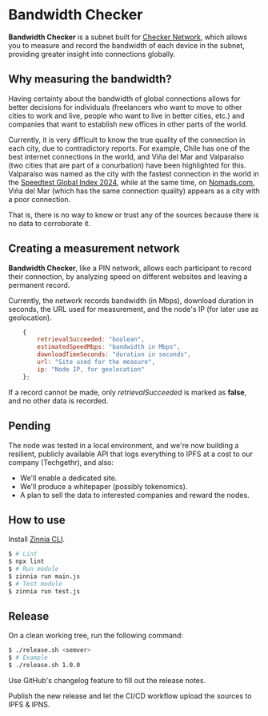 # Bandwidth Checker

**Bandwidth Checker** is a subnet built for [Checker Network](https://www.checker.network/), which allows you to measure and record the bandwidth of each device in the subnet, providing greater insight into connections globally.

## Why measuring the bandwidth?
Having certainty about the bandwidth of global connections allows for better decisions for individuals (freelancers who want to move to other cities to work and live, people who want to live in better cities, etc.) and companies that want to establish new offices in other parts of the world.

Currently, it is very difficult to know the true quality of the connection in each city, due to contradictory reports. For example, Chile has one of the best internet connections in the world, and Viña del Mar and Valparaíso (two cities that are part of a conurbation) have been highlighted for this. Valparaíso was named as the city with the fastest connection in the world in the [Speedtest Global Index 2024](https://eie.pucv.cl/2025/01/16/valparaiso-lidera-en-conectividad-destaca-como-urbe-con-internet-fija-mas-rapida-del-mundo/#:~:text=Valpara%C3%ADso%2C%20conocida%20por%20su%20patrimonio,Abu%20Dhabi%20y%20Nueva%20York.), while at the same time, on [Nomads.com](https://nomads.com/), Viña del Mar (which has the same connection quality) appears as a city with a poor connection.

That is, there is no way to know or trust any of the sources because there is no data to corroborate it.

## Creating a measurement network

**Bandwidth Checker**, like a PIN network, allows each participant to record their connection, by analyzing speed on different websites and leaving a permanent record.

Currently, the network records bandwidth (in Mbps), download duration in seconds, the URL used for measurement, and the node's IP (for later use as geolocation).

```javascript
    { 
        retrievalSucceeded: "boolean", 
        estimatedSpeedMbps: "bandwidth in Mbps", 
        downloadTimeSeconds: "duration in seconds", 
        url: "Site used for the measure", 
        ip: "Node IP, for geolocation" 
    };
```

If a record cannot be made, only _retrievalSucceeded_ is marked as **false**, and no other data is recorded.

## Pending

The node was tested in a local environment, and we're now building a resilient, publicly available API that logs everything to IPFS at a cost to our company (Techgethr), and also:

- We'll enable a dedicated site.
- We'll produce a whitepaper (possibly tokenomics).
- A plan to sell the data to interested companies and reward the nodes.



## How to use

Install [Zinnia CLI](https://github.com/filecoin-station/zinnia).

```bash
$ # Lint
$ npx lint
$ # Run module
$ zinnia run main.js
$ # Test module
$ zinnia run test.js
```

## Release

On a clean working tree, run the following command:

```bash
$ ./release.sh <semver>
$ # Example
$ ./release.sh 1.0.0
```

Use GitHub's changelog feature to fill out the release notes.

Publish the new release and let the CI/CD workflow upload the sources
to IPFS & IPNS.
